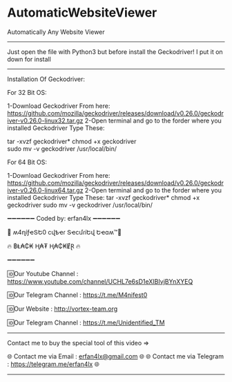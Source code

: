 # AutomaticWebsiteViewer
Automatically Any Website Viewer
***
 Just open the file with Python3 but before install the Geckodriver! I put it on down for install
***
Installation Of Geckodriver:

For 32 Bit OS:

1-Download Geckodriver From here: https://github.com/mozilla/geckodriver/releases/download/v0.26.0/geckodriver-v0.26.0-linux32.tar.gz
2-Open terminal and go to the forder where you installed Geckodriver
Type These:

 tar -xvzf geckodriver* 
 chmod +x geckodriver  
 sudo mv -v geckodriver /usr/local/bin/ 
 
 For 64 Bit OS:

1-Download Geckodriver From here: https://github.com/mozilla/geckodriver/releases/download/v0.26.0/geckodriver-v0.26.0-linux64.tar.gz
2-Open terminal and go to the forder where you installed Geckodriver
Type These:
 tar -xvzf geckodriver*
 chmod +x geckodriver
 sudo mv -v geckodriver /usr/local/bin/

➖➖➖➖➖➖
Coded by: erfan4lx
➖➖➖➖➖➖

👊 ʍ4ղíƒҽՏԵ0 ϲվҍҽɾ ՏҽϲմɾíԵվ Եҽɑʍ™💪

🔥 ฿Ⱡ₳₵₭ Ⱨ₳₮ Ⱨ₳₵₭ɆⱤ 🔥

➖➖➖➖➖➖

🆔Our Youtube Channel : https://www.youtube.com/channel/UCHL7e6sD1eXIBIvjBYnXYEQ

🆔Our Telegram Channel : https://t.me/M4nifest0

🆔Our Website : http://vortex-team.org

🆔Our Telegram Channel : https://t.me/Unidentified_TM


***
Contact me to buy the special tool of this video  =>

🌐 Contact me via Email : erfan4lx@gmail.com 🌐
🌐 Contact me via Telegram : https://telegram.me/erfan4lx 🌐
***
